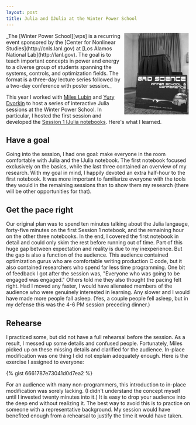```yaml
---
layout: post
title: Julia and IJulia at the Winter Power School
---
```

<img src=/images/wps.jpg width="400" style="float: right; width: 35%; margin-right: 1%; margin-bottom: 0.5em; margin-left: 0.5em">
_The [Winter Power School][wps] is a recurring event sponsored by the [Center for Nonlinear Studies](http://cnls.lanl.gov) at [Los Alamos National Lab](http://lanl.gov). The goal is to teach important concepts in power and energy to a diverse group of students spanning the systems, controls, and optimization fields. The format is a three-day lecture series followed by a two-day conference with poster session._

This year I worked with [Miles Lubin][miles] and [Yury Dvorkin][yury] to host a series of interactive Julia sessions at the Winter Power School. In particular, I hosted the first session and developed the [Session 1 IJulia notebooks][sess1]. Here's what I learned.

## Have a goal

Going into the session, I had one goal: make everyone in the room comfortable with Julia and the IJulia notebook. The first notebook focused exclusively on the basics, while the last three contained an overview of my research. With my goal in mind, I happily devoted an extra half-hour to the first notebook. It was more important to familiarize everyone with the tools they would in the remaining sessions than to show them my research (there will be other opportunities for that).

## Get the pace right

Our original plan was to spend ten minutes talking about the Julia langauge, forty-five minutes on the first Session 1 notebook, and the remaining hour on the other three notebooks. In the end, I covered the first notebook in detail and could only skim the rest before running out of time. Part of this huge gap between expectation and reality is due to my inexperience. But the gap is also a function of the audience. This audience contained optimization gurus who are comfortable writing production C code, but it also contained researchers who spend far less time programming. One bit of feedback I got after the session was, "Everyone who was going to be engaged was engaged." Others told me they also thought the pacing felt right. Had I moved any faster, I would have alienated members of the audience who were genuinely interested in learning. Any slower and I would have made more people fall asleep. (Yes, a couple people fell asleep, but in my defense this was the 4-6 PM session preceding dinner.)

## Rehearse

I practiced some, but did not have a full rehearsal before the session. As a result, I messed up some details and confused people. Fortunately, Miles picked up on these missing details and clarified for the audience. In-place modification was one thing I did not explain adequately enough. Here is the exercise I assigned to everyone:

{% gist 6661787e73041d0d7ea2 %}

For an audience with many non-programmers, this introduction to in-place modification was sorely lacking. (I didn't understand the concept myself until I invested twenty minutes into it.) It is easy to drop your audience into the deep end without realizing it. The best way to avoid this is to practice on someone with a representative background. My session would have benefited enough from a rehearsal to justify the time it would have taken.

[wps]: http://www.cvent.com/events/grid-science-winter-school-conference/event-summary-229c17f488194f2ebb5b206820974c71.aspx
[miles]: http://www.mit.edu/~mlubin/
[yury]: http://students.washington.edu/dvorkin/
[sess1]: https://github.com/kersulis/IJulia-WPS/tree/master/Session%201